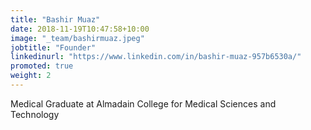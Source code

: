```yaml
---
title: "Bashir Muaz"
date: 2018-11-19T10:47:58+10:00
image: "_team/bashirmuaz.jpeg"
jobtitle: "Founder"
linkedinurl: "https://www.linkedin.com/in/bashir-muaz-957b6530a/"
promoted: true
weight: 2
---
```


Medical Graduate at Almadain College for Medical Sciences and Technology

